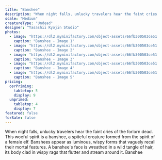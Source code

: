 ```yaml
---
title: "Banshee"
description: "When night falls, unlucky travelers hear the faint cries of the forlorn dead. This woeful spirit is a banshee, a spiteful creature formed from the spirit of a female elf. Banshees appear as luminous, wispy forms that vaguely recall their mortal features. A banshee's face is wreathed in a wild tangle of hair, its body clad in wispy rags that flutter and stream around it. Banshee"
scale: "Medium"
creatureType: "Undead"
designer: "Yasashii Kyojin Studio"
photos:
  - image: "https://dl2.myminifactory.com/object-assets/66fb300503ce51.87823642/images/720X720-Banshee_01_PS.jpg"
    caption: "Banshee - Image 1"
  - image: "https://dl2.myminifactory.com/object-assets/66fb300503ce51.87823642/images/720X720-Banshee_01_C.jpg"
    caption: "Banshee - Image 2"
  - image: "https://dl2.myminifactory.com/object-assets/66fb300503ce51.87823642/images/720X720-Banshee_01_D.jpg"
    caption: "Banshee - Image 3"
  - image: "https://dl2.myminifactory.com/object-assets/66fb300503ce51.87823642/images/720X720-Banshee_01_SCALE.jpg"
    caption: "Banshee - Image 4"
  - image: "https://dl2.myminifactory.com/object-assets/66fb300503ce51.87823642/images/720X720-Banshee_01_B.jpg"
    caption: "Banshee - Image 5"
pricing:
  osrPriming:
    tabletop: 5
    display: 9
  unprimed:
    tabletop: 4
    display: 7
featured: false
forSale: false
---
```


When night falls, unlucky travelers hear the faint cries of the forlorn dead. This woeful spirit is a banshee, a spiteful creature formed from the spirit of a female elf. Banshees appear as luminous, wispy forms that vaguely recall their mortal features. A banshee's face is wreathed in a wild tangle of hair, its body clad in wispy rags that flutter and stream around it. Banshee
